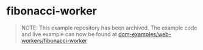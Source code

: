 # fibonacci-worker

> NOTE: This example repository has been archived. The example code and live example can now be found at [dom-examples/web-workers/fibonacci-worker](https://github.com/mdn/dom-examples/tree/main/web-workers/fibonacci-worker)
